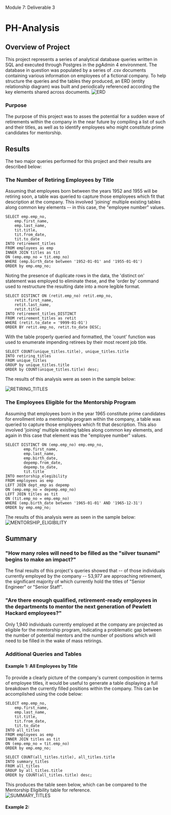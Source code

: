Module 7: Deliverable 3
# PH-Analysis

## Overview of Project
This project represents a series of analytical database queries written in SQL and executed through Postgres in the pgAdmin 4 environment.  The database in question was populated by a series of .csv documents containing various information on employees of a fictional company.  To help structure the queries and the tables they produced, an ERD (entity relationship diagram) was built and periodically referenced according the key elements shared across documents. 
![ERD](https://github.com/AC-Melamed/PH-Analysis/blob/main/Images/ERDiagram.png)

### Purpose
The purpose of this project was to asses the potential for a sudden wave of retirements within the company in the near future by compiling a list of such and their titles, as well as to identify employees who might constitute prime candidates for mentorship.  

## Results
The two major queries performed for this project and their results are described below:

### The Number of Retiring Employees by Title
Assuming that employees born between the years 1952 and 1955 will be retiring soon, a table was queried to capture those employees which fit that description at the company.  This involved 'joining' multiple existing tables along common key elements -- in this case, the "employee number" values.  
```
SELECT emp.emp_no,
    emp.first_name,
	emp.last_name,
    tit.title,
    tit.from_date,
	tit.to_date
INTO retirement_titles
FROM employees as emp
INNER JOIN titles as tit
ON (emp.emp_no = tit.emp_no)
WHERE (emp.birth_date between '1952-01-01' and '1955-01-01')
ORDER by emp.emp_no;
```
Noting the presence of duplicate rows in the data, the 'distinct on' statement was employed to eliminate these, and the 'order by' command used to restructure the resulting date into a more legible format.
```
SELECT DISTINCT ON (retit.emp_no) retit.emp_no,
	retit.first_name,
	retit.last_name,
	retit.title
INTO retirement_titles_DISTINCT
FROM retirement_titles as retit
WHERE (retit.to_date = '9999-01-01')
ORDER BY retit.emp_no, retit.to_date DESC;
```
With the table properly queried and formatted, the 'count' function was used to enumerate impending retirees by their most recent job title. 
```
SELECT COUNT(unique_titles.title), unique_titles.title
INTO retiring_titles
FROM unique_titles 
GROUP by unique_titles.title
ORDER by COUNT(unique_titles.title) desc; 
```
The results of this analysis were as seen in the sample below:


![RETIRING_TITLES](https://github.com/AC-Melamed/PH-Analysis/blob/main/Images/retiring_titles.png)

### The Employees Eligible for the Mentorship Program
Assuming that employees born in the year 1965 constitute prime candidates for enrollment into a mentorship program within the company, a table was queried to capture those employees which fit that description.  This also involved 'joining' multiple existing tables along common key elements, and again in this case that element was the "employee number" values.  
```
SELECT DISTINCT ON (emp.emp_no) emp.emp_no,
		emp.first_name,
		emp.last_name,
		emp.birth_date,
		depemp.from_date,
		depemp.to_date,
		tit.title
INTO mentorship_elegibility
FROM employees as emp
LEFT JOIN dept_emp as depemp
ON (emp.emp_no = depemp.emp_no)
LEFT JOIN titles as tit
ON (tit.emp_no = emp.emp_no)
WHERE (emp.birth_date between '1965-01-01' AND '1965-12-31')
ORDER by emp.emp_no;
```
The results of this analysis were as seen in the sample below:
![MENTORSHIP_ELIGIBILITY](https://github.com/AC-Melamed/PH-Analysis/blob/main/Images/mentorship_eligibility.png)

## Summary  

### "How many roles will need to be filled as the "silver tsunami" begins to make an impact?"
The final results of this project's queries showed that -- of those individuals currently employed by the company -- 53,977 are approaching retirement, the significant majority of which currently hold the titles of "Senior Engineer" or "Senior Staff". 

### "Are there enough qualified, retirement-ready employees in the departments to mentor the next generation of Pewlett Hackard employees?"
Only 1,940 individuals currently employed at the company are projected as eligible for the mentorship program, indicating a problematic gap between the number of potential mentors and the number of positions which will need to be filled in the wake of mass retirings. 

### Additional Queries and Tables

#### Example 1: All Employees by Title
To provide a clearly picture of the company's current composition in terms of employee titles, it would be useful to generate a table displaying a full breakdown the currently filled positions within the company.  This can be accomplished using the code below:
```
SELECT emp.emp_no,
    emp.first_name,
	emp.last_name,
    tit.title,
    tit.from_date,
	tit.to_date
INTO all_titles
FROM employees as emp
INNER JOIN titles as tit
ON (emp.emp_no = tit.emp_no)
ORDER by emp.emp_no; 

SELECT COUNT(all_titles.title), all_titles.title
INTO summary_titles
FROM all_titles 
GROUP by all_titles.title
ORDER by COUNT(all_titles.title) desc;
```
This produces the table seen below, which can be compared to the Mentorship Eligibility table for reference.  
![SUMMARY_TITLES](https://github.com/AC-Melamed/PH-Analysis/blob/main/Images/summary_titles.png)

#### Example 2: 
